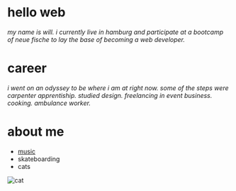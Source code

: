 # hello web

_my name is will. i currently live in hamburg and participate at a bootcamp of neue fische to lay the base of becoming a web developer._

# career

_i went on an odyssey to be where i am at right now. some of the steps were carpenter apprentiship. studied design. freelancing in event business. cooking. ambulance worker._  

# about me

- [music](https://ryloth.bandcamp.com)
- skateboarding
- cats

![cat](https://media.giphy.com/media/mlvseq9yvZhba/giphy.gif)

